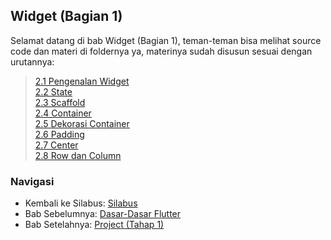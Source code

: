 ## Widget (Bagian 1)
Selamat datang di bab Widget (Bagian 1), teman-teman bisa melihat source code dan materi di foldernya ya, materinya sudah disusun sesuai dengan urutannya:

> [2.1 Pengenalan Widget](https://github.com/alfikiafan/ITCLUB-Android-Dev/blob/main/2%20-%20Widget%20(Bagian%201)/2.1%20Pengenalan%20Widget.md)  
> [2.2 State](https://github.com/alfikiafan/ITCLUB-Android-Dev/blob/main/2%20-%20Widget%20(Bagian%201)/2.2%20State.md)  
> [2.3 Scaffold](https://github.com/alfikiafan/ITCLUB-Android-Dev/blob/main/2%20-%20Widget%20(Bagian%201)/2.3%20Scaffold.md)  
> [2.4 Container](https://github.com/alfikiafan/ITCLUB-Android-Dev/blob/main/2%20-%20Widget%20(Bagian%201)/2.4%20Container.md)  
> [2.5 Dekorasi Container](https://github.com/alfikiafan/ITCLUB-Android-Dev/blob/main/2%20-%20Widget%20(Bagian%201)/2.5%20Dekorasi%20Container.md)  
> [2.6 Padding](https://github.com/alfikiafan/ITCLUB-Android-Dev/blob/main/2%20-%20Widget%20(Bagian%201)/2.6%20Padding.md)  
> [2.7 Center](https://github.com/alfikiafan/ITCLUB-Android-Dev/blob/main/2%20-%20Widget%20(Bagian%201)/2.7%20Center.md)  
> [2.8 Row dan Column](https://github.com/alfikiafan/ITCLUB-Android-Dev/blob/main/2%20-%20Widget%20(Bagian%201)/2.8%20Row%20dan%20Column.md)  

### Navigasi
- Kembali ke Silabus: [Silabus](https://github.com/alfikiafan/ITCLUB-Android-Dev)
- Bab Sebelumnya: [Dasar-Dasar Flutter](https://github.com/alfikiafan/ITCLUB-Android-Dev/tree/main/1%20-%20Dasar-Dasar%20Flutter)
- Bab Setelahnya: [Project (Tahap 1)](https://github.com/alfikiafan/ITCLUB-Android-Dev/tree/main/3%20-%20Project%20Tahap%201)
